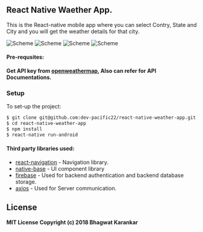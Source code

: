 ## React Native Waether App.

 This is the React-native mobile app where you can select Contry, State and City and you will get the weather details for that city. 

![Scheme](screenshots/Screenshot_2018-09-08-20-47-59-962_com.weatherapp.png)
![Scheme](screenshots/Screenshot_2018-09-08-20-48-08-144_com.weatherapp.png)
![Scheme](screenshots/Screenshot_2018-09-08-20-48-53-556_com.weatherapp.png)
![Scheme](screenshots/Screenshot_2018-09-08-20-48-45-061_com.weatherapp.png)

#### Pre-requsites: 
 
**Get API key from [openweathermap](https://api.openweathermap.org/api), Also can refer for API Documentations.**

### Setup
To set-up the project: 
```sh
$ git clone git@github.com:dev-pacific22/react-native-weather-app.git
$ cd react-native-weather-app
$ npm install 
$ react-native run-android
```

#### Third party libraries used: 

* [react-navigation](https://reactnavigation.org/) - Navigation library.
* [native-base](http://nativebase.io) - UI component library
* [firebase](https://console.firebase.google.com) - Used for backend authentication and backend database storage.
* [axios](https://github.com/axios/axios) - Used for Server communication.




License
----
**MIT License**
**Copyright (c) 2018 Bhagwat Karankar**
